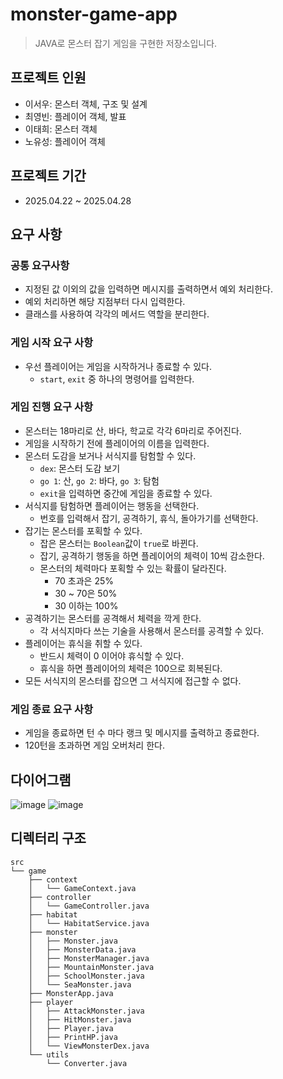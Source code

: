 # monster-game-app

> JAVA로 몬스터 잡기 게임을 구현한 저장소입니다.

## 프로젝트 인원

- 이서우: 몬스터 객체, 구조 및 설계
- 최영빈: 플레이어 객체, 발표
- 이태희: 몬스터 객체
- 노유성: 플레이어 객체

## 프로젝트 기간

- 2025.04.22 ~ 2025.04.28

## 요구 사항

### 공통 요구사항

- 지정된 값 이외의 값을 입력하면 메시지를 출력하면서 예외 처리한다.
- 예외 처리하면 해당 지점부터 다시 입력한다.
- 클래스를 사용하여 각각의 메서드 역할을 분리한다.

### 게임 시작 요구 사항

- 우선 플레이어는 게임을 시작하거나 종료할 수 있다.
  - `start`, `exit` 중 하나의 명령어를 입력한다.

### 게임 진행 요구 사항

- 몬스터는 18마리로 산, 바다, 학교로 각각 6마리로 주어진다.
- 게임을 시작하기 전에 플레이어의 이름을 입력한다.
- 몬스터 도감을 보거나 서식지를 탐험할 수 있다.
  - `dex`: 몬스터 도감 보기
  - `go 1`: 산, `go 2`: 바다, `go 3`: 탐험
  - `exit`을 입력하면 중간에 게임을 종료할 수 있다.
- 서식지를 탐험하면 플레이어는 행동을 선택한다.
  - 번호를 입력해서 잡기, 공격하기, 휴식, 돌아가기를 선택한다.
- 잡기는 몬스터를 포획할 수 있다.
  - 잡은 몬스터는 `Boolean`값이 `true`로 바뀐다.
  - 잡기, 공격하기 행동을 하면 플레이어의 체력이 10씩 감소한다.
  - 몬스터의 체력마다 포획할 수 있는 확률이 달라진다.
    - 70 초과은 25%
    - 30 ~ 70은 50%
    - 30 이하는 100%
- 공격하기는 몬스터를 공격해서 체력을 깍게 한다.
  - 각 서식지마다 쓰는 기술을 사용해서 몬스터를 공격할 수 있다.
- 플레이어는 휴식을 취할 수 있다.
  - 반드시 체력이 0 이어야 휴식할 수 있다.
  - 휴식을 하면 플레이어의 체력은 100으로 회복된다.
- 모든 서식지의 몬스터를 잡으면 그 서식지에 접근할 수 없다.

### 게임 종료 요구 사항

- 게임을 종료하면 턴 수 마다 랭크 및 메시지를 출력하고 종료한다.
- 120턴을 초과하면 게임 오버처리 한다.

## 다이어그램

![image](https://github.com/user-attachments/assets/a96840de-4045-47c7-8b1c-ae6805d6452f)
![image](https://github.com/user-attachments/assets/2df5c7b0-fe61-4dc1-ac26-bb0831bee41a)

## 디렉터리 구조
```
src
└── game
    ├── context
    │   └── GameContext.java
    ├── controller
    │   └── GameController.java
    ├── habitat
    │   └── HabitatService.java
    ├── monster
    │   ├── Monster.java
    │   ├── MonsterData.java
    │   ├── MonsterManager.java
    │   ├── MountainMonster.java
    │   ├── SchoolMonster.java
    │   └── SeaMonster.java
    ├── MonsterApp.java
    ├── player
    │   ├── AttackMonster.java
    │   ├── HitMonster.java
    │   ├── Player.java
    │   ├── PrintHP.java
    │   └── ViewMonsterDex.java
    └── utils
        └── Converter.java
```
